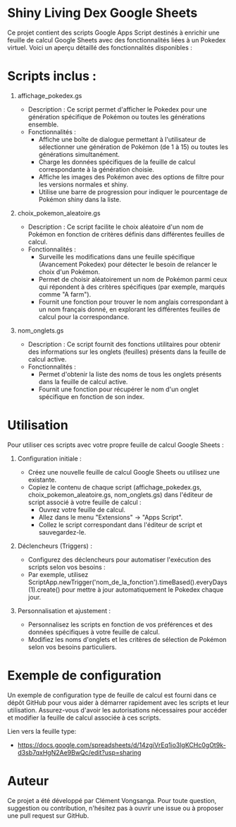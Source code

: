 # Shiny Living Dex Google Sheets
Ce projet contient des scripts Google Apps Script destinés à enrichir une feuille de calcul Google Sheets avec des fonctionnalités liées à un Pokedex virtuel. Voici un aperçu détaillé des fonctionnalités disponibles :

# Scripts inclus :
1. affichage_pokedex.gs
    - Description : Ce script permet d'afficher le Pokedex pour une génération spécifique de Pokémon ou toutes les générations ensemble.
    - Fonctionnalités :
        - Affiche une boîte de dialogue permettant à l'utilisateur de sélectionner une génération de Pokémon (de 1 à 15) ou toutes les générations simultanément.
        - Charge les données spécifiques de la feuille de calcul correspondante à la génération choisie.
        - Affiche les images des Pokémon avec des options de filtre pour les versions normales et shiny.
        - Utilise une barre de progression pour indiquer le pourcentage de Pokémon shiny dans la liste.

2. choix_pokemon_aleatoire.gs
    - Description : Ce script facilite le choix aléatoire d'un nom de Pokémon en fonction de critères définis dans différentes feuilles de calcul.
    - Fonctionnalités :
        - Surveille les modifications dans une feuille spécifique (Avancement Pokedex) pour détecter le besoin de relancer le choix d'un Pokémon.
        - Permet de choisir aléatoirement un nom de Pokémon parmi ceux qui répondent à des critères spécifiques (par exemple, marqués comme "A farm").
        - Fournit une fonction pour trouver le nom anglais correspondant à un nom français donné, en explorant les différentes feuilles de calcul pour la correspondance.

3. nom_onglets.gs
    - Description : Ce script fournit des fonctions utilitaires pour obtenir des informations sur les onglets (feuilles) présents dans la feuille de calcul active.
    - Fonctionnalités :
        - Permet d'obtenir la liste des noms de tous les onglets présents dans la feuille de calcul active.
        - Fournit une fonction pour récupérer le nom d'un onglet spécifique en fonction de son index.

# Utilisation
Pour utiliser ces scripts avec votre propre feuille de calcul Google Sheets :
1. Configuration initiale :
    - Créez une nouvelle feuille de calcul Google Sheets ou utilisez une existante.
    - Copiez le contenu de chaque script (affichage_pokedex.gs, choix_pokemon_aleatoire.gs, nom_onglets.gs) dans l'éditeur de script associé à votre feuille de calcul :
        - Ouvrez votre feuille de calcul.
        - Allez dans le menu "Extensions" -> "Apps Script".
        - Collez le script correspondant dans l'éditeur de script et sauvegardez-le.

2. Déclencheurs (Triggers) :
    - Configurez des déclencheurs pour automatiser l'exécution des scripts selon vos besoins :
    - Par exemple, utilisez ScriptApp.newTrigger('nom_de_la_fonction').timeBased().everyDays(1).create() pour mettre à jour automatiquement le Pokedex chaque jour.

3. Personnalisation et ajustement :
    - Personnalisez les scripts en fonction de vos préférences et des données spécifiques à votre feuille de calcul.
    - Modifiez les noms d'onglets et les critères de sélection de Pokémon selon vos besoins particuliers.

# Exemple de configuration
Un exemple de configuration type de feuille de calcul est fourni dans ce dépôt GitHub pour vous aider à démarrer rapidement avec les scripts et leur utilisation. Assurez-vous d'avoir les autorisations nécessaires pour accéder et modifier la feuille de calcul associée à ces scripts.

Lien vers la feuille type:
- https://docs.google.com/spreadsheets/d/14zgiVrEq1io3lgKCHc0gOt9k-d3sb7qxHgN2Ae9BwQc/edit?usp=sharing

# Auteur
Ce projet a été développé par Clément Vongsanga. Pour toute question, suggestion ou contribution, n'hésitez pas à ouvrir une issue ou à proposer une pull request sur GitHub.
